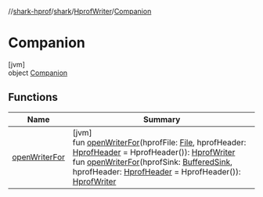 //[shark-hprof](../../../../index.md)/[shark](../../index.md)/[HprofWriter](../index.md)/[Companion](index.md)

# Companion

[jvm]\
object [Companion](index.md)

## Functions

| Name | Summary |
|---|---|
| [openWriterFor](open-writer-for.md) | [jvm]<br>fun [openWriterFor](open-writer-for.md)(hprofFile: [File](https://docs.oracle.com/javase/8/docs/api/java/io/File.html), hprofHeader: [HprofHeader](../../-hprof-header/index.md) = HprofHeader()): [HprofWriter](../index.md)<br>fun [openWriterFor](open-writer-for.md)(hprofSink: [BufferedSink](https://square.github.io/okio/2.x/okio/okio/-buffered-sink/index.html), hprofHeader: [HprofHeader](../../-hprof-header/index.md) = HprofHeader()): [HprofWriter](../index.md) |
